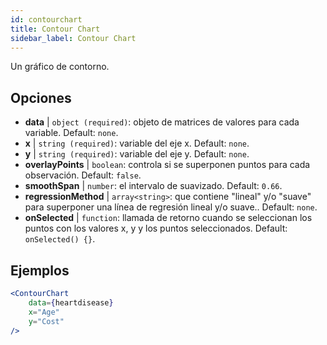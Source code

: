```yaml
---
id: contourchart
title: Contour Chart
sidebar_label: Contour Chart
---
```


Un gráfico de contorno.

## Opciones

* __data__ | `object (required)`: objeto de matrices de valores para cada variable. Default: `none`.
* __x__ | `string (required)`: variable del eje x. Default: `none`.
* __y__ | `string (required)`: variable del eje y. Default: `none`.
* __overlayPoints__ | `boolean`: controla si se superponen puntos para cada observación. Default: `false`.
* __smoothSpan__ | `number`: el intervalo de suavizado. Default: `0.66`.
* __regressionMethod__ | `array<string>`: que contiene "lineal" y/o "suave" para superponer una línea de regresión lineal y/o suave.. Default: `none`.
* __onSelected__ | `function`: llamada de retorno cuando se seleccionan los puntos con los valores x, y y los puntos seleccionados. Default: `onSelected() {}`.


## Ejemplos

```jsx live
<ContourChart 
    data={heartdisease} 
    x="Age"
    y="Cost"
/>
```

